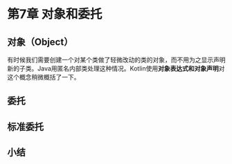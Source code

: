 # 第7章 对象和委托
## 对象（Object）
有时候我们需要创建一个对某个类做了轻微改动的类的对象，而不用为之显示声明新的子类。Java用匿名内部类处理这种情况。Kotlin使用**对象表达式和对象声明**对这个概念稍微概括了一下。
## 委托
## 标准委托
## 小结
